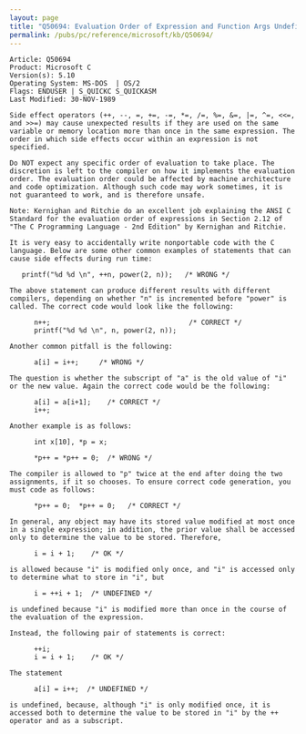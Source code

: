 ```yaml
---
layout: page
title: "Q50694: Evaluation Order of Expression and Function Args Undefined"
permalink: /pubs/pc/reference/microsoft/kb/Q50694/
---
```


	Article: Q50694
	Product: Microsoft C
	Version(s): 5.10
	Operating System: MS-DOS  | OS/2
	Flags: ENDUSER | S_QUICKC S_QUICKASM
	Last Modified: 30-NOV-1989
	
	Side effect operators (++, --, =, +=, -=, *=, /=, %=, &=, |=, ^=, <<=,
	and >>=) may cause unexpected results if they are used on the same
	variable or memory location more than once in the same expression. The
	order in which side effects occur within an expression is not
	specified.
	
	Do NOT expect any specific order of evaluation to take place. The
	discretion is left to the compiler on how it implements the evaluation
	order. The evaluation order could be affected by machine architecture
	and code optimization. Although such code may work sometimes, it is
	not guaranteed to work, and is therefore unsafe.
	
	Note: Kernighan and Ritchie do an excellent job explaining the ANSI C
	Standard for the evaluation order of expressions in Section 2.12 of
	"The C Programming Language - 2nd Edition" by Kernighan and Ritchie.
	
	It is very easy to accidentally write nonportable code with the C
	language. Below are some other common examples of statements that can
	cause side effects during run time:
	
	   printf("%d %d \n", ++n, power(2, n));   /* WRONG */
	
	The above statement can produce different results with different
	compilers, depending on whether "n" is incremented before "power" is
	called. The correct code would look like the following:
	
	      n++;                                  /* CORRECT */
	      printf("%d %d \n", n, power(2, n));
	
	Another common pitfall is the following:
	
	      a[i] = i++;     /* WRONG */
	
	The question is whether the subscript of "a" is the old value of "i"
	or the new value. Again the correct code would be the following:
	
	      a[i] = a[i+1];    /* CORRECT */
	      i++;
	
	Another example is as follows:
	
	      int x[10], *p = x;
	
	      *p++ = *p++ = 0;  /* WRONG */
	
	The compiler is allowed to "p" twice at the end after doing the two
	assignments, if it so chooses. To ensure correct code generation, you
	must code as follows:
	
	      *p++ = 0;  *p++ = 0;   /* CORRECT */
	
	In general, any object may have its stored value modified at most once
	in a single expression; in addition, the prior value shall be accessed
	only to determine the value to be stored. Therefore,
	
	      i = i + 1;    /* OK */
	
	is allowed because "i" is modified only once, and "i" is accessed only
	to determine what to store in "i", but
	
	      i = ++i + 1;  /* UNDEFINED */
	
	is undefined because "i" is modified more than once in the course of
	the evaluation of the expression.
	
	Instead, the following pair of statements is correct:
	
	      ++i;
	      i = i + 1;    /* OK */
	
	The statement
	
	      a[i] = i++;  /* UNDEFINED */
	
	is undefined, because, although "i" is only modified once, it is
	accessed both to determine the value to be stored in "i" by the ++
	operator and as a subscript.
